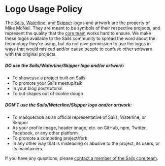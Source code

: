# Logo Usage Policy
The [Sails](https://github.com/balderdashy/sails), [Waterline](https://github.com/balderdashy/waterline), and [Skipper](https://github.com/balderdashy/skipper) logos and artwork are the property of Mike McNeil. They are meant to be symbols of their respective projects, and represent the quality that the [core team](https://github.com/balderdashy/sails#team) works hard to ensure. We make these logos available to the Sails community to spread the word about the technology they're using, but do not give permission to use the logos in ways that would mislead and/or cause people to confuse other software with the original projects.


##### DO use the Sails/Waterline/Skipper logo and/or artwork:

+ To showcase a project built on Sails
+ To promote your Sails meetup/talk
+ In your blog post/tutorial
+ To cut shapes out of cookie dough

##### DON'T use the Sails/Waterline/Skipper logo and/or artwork:

+ To masquerade as an official representative of Sails, Waterline, or Skipper
+ As your profile image, header image, etc. on GitHub, npm, Twitter, Facebook, or any other platform
+ To promote a competing project/fork
+ In any other way that is misleading or abusive to the project, its users, or its maintainers.

If you have any questions, please [contact a member of the Sails core team](https://github.com/balderdashy/sails#team).
